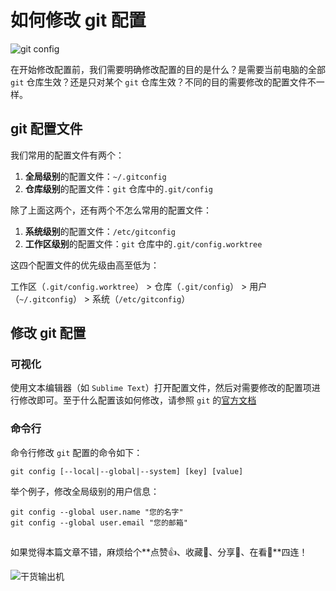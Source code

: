 # 如何修改 git 配置

![git config](https://file.zhangpeng.site/2021/12/06/1.png)

在开始修改配置前，我们需要明确修改配置的目的是什么？是需要当前电脑的全部 `git` 仓库生效？还是只对某个 `git` 仓库生效？不同的目的需要修改的配置文件不一样。

## git 配置文件

我们常用的配置文件有两个：

1. **全局级别**的配置文件：`~/.gitconfig`
2. **仓库级别**的配置文件：`git` 仓库中的`.git/config`

除了上面这两个，还有两个不怎么常用的配置文件：

1. **系统级别**的配置文件：`/etc/gitconfig`
2. **工作区级别**的配置文件：`git` 仓库中的`.git/config.worktree`

这四个配置文件的优先级由高至低为：

工作区（`.git/config.worktree`） > 仓库（`.git/config`） > 用户（`~/.gitconfig`） > 系统（`/etc/gitconfig`）

## 修改 git 配置

### 可视化

使用文本编辑器（如 `Sublime Text`）打开配置文件，然后对需要修改的配置项进行修改即可。至于什么配置该如何修改，请参照 `git` 的[官方文档](https://git-scm.com/docs/git-config)

### 命令行

命令行修改 `git` 配置的命令如下：

```shell
git config [--local|--global|--system] [key] [value]
```

举个例子，修改全局级别的用户信息：

```shell
git config --global user.name "您的名字"
git config --global user.email "您的邮箱"
```

##

如果觉得本篇文章不错，麻烦给个**点赞👍、收藏🌟、分享👊、在看👀**四连！

![干货输出机](https://file.zhangpeng.site/wechat/qrcode.jpg)
